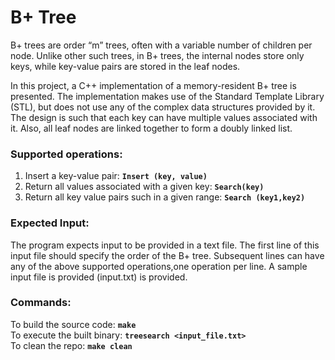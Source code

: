# B+ Tree
B+ trees are order “m” trees, often with a variable number of children per node. Unlike other such trees, in B+ trees, the internal nodes store only keys, while key-value pairs are stored in the leaf nodes. 

In this project, a C++ implementation of a memory-resident B+ tree is presented. The implementation makes use of the Standard Template Library (STL), but does not use any of the complex data structures provided by it. The design is such that each key can have multiple values associated with it. Also, all leaf nodes are linked together to form a doubly linked list.


### Supported operations:
1. Insert a key-value pair: **`Insert (key, value)`** 
2. Return all values associated with a given key: **`Search(key)`**
3. Return all key value pairs such in a given range: **`Search (key1,key2)`** 


### Expected Input:
The program expects input to be provided in a text file. The first line of this input file should specify the order of the B+ tree. Subsequent lines can have any of the above supported operations,one operation per line. A sample input file is provided (input.txt) is provided.


### Commands:
To build the source code: **`make`**<br />
To execute the built binary: **`treesearch <input_file.txt>`**<br />
To clean the repo: **`make clean`**<br />
